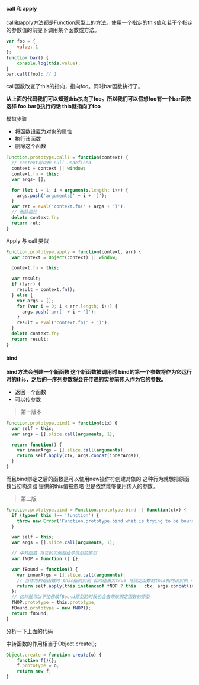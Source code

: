 #### call 和 apply

call和apply方法都是Function原型上的方法。使用一个指定的this值和若干个指定的参数值的前提下调用某个函数或方法。

```javascript
var foo = {
    value: 1
};
function bar() {
    console.log(this.value);
}
bar.call(foo); // 1
```

call函数改变了this的指向，指向foo。同时bar函数执行了。



**从上面的代码我们可以知道this执向了foo。所以我们可以假想foo有一个bar函数 这样 foo.bar()执行的话 this就指向了foo**



模拟步骤

* 将函数设置为对象的属性
* 执行该函数
* 删除这个函数

```javascript
Function.prototype.call1 = function(context) {
  // context可以传 null undefined
  context = context || window;
  context.fn = this;
  var args= [];

  for (let i = 1; i < arguments.length; i++) {
    args.push('arguments[' + i + ']');
  }
  var ret = eval('context.fn(' + args + ')');
  // 删除属性
  delete context.fn;
  return ret;
}

```



Apply 与 call 类似

```javascript
Function.prototype.apply = function(context, arr) {
  var context = Object(context) || window;

  context.fn = this;

  var result;
  if (!arr) {
    result = context.fn();
  } else {
    var args = [];
    for (var i = 0; i < arr.length; i++) {
      args.push('arr[' + i + ']');
    }
    result = eval('context.fn(' + ')');
  }
  delete context.fn;
  return result;
}
```







#### bind 

**bind方法会创建一个新函数 这个新函数被调用时 bind的第一个参数将作为它运行时的this，之后的一序列参数将会在传递的实参前传入作为它的参数。**

* 返回一个函数
* 可以传参数



> 第一版本

```javascript
Function.prototype.bind1 = function(ctx) {
  var self = this;
  var args = [].slice.call(arguments, 1);

  return function() {
    var innerArgs = [].slice.call(arguments);
    return self.apply(ctx, args.concat(innerArgs));
  }
}
```

而且bind绑定之后的函数是可以使用new操作符创建对象的 这种行为就想把原函数当初构造器 提供的this值被忽略 但是依然能够使用传入的参数。



> 第二版

```javascript
Function.prototype.bind = Function.prototype.bind || function(ctx) {
  if (typeof this !== 'function') {
    throw new Error('Function.prototype.bind what is trying to be bound is not callable');
  }

  var self = this;
  var args = [].slice.call(arguments, 1);

  // 中转函数 将它的实例赋给子类型的原型
  var fNOP = function () {};

  var fBound = function() {
    var innerArgs = [].slice.call(arguments);
    // 当作为构造函数时 this指向实例 此时结果为true 将绑定函数的this指向该实例 可以让实例获得来自绑定函数的值
    return self.apply(this instanceof fNOP ? this : ctx, args.concat(innerArgs));
  };
  // 这样就可以不怕修改fBound原型的时候也会去修改绑定函数的原型 
  fNOP.prototype = this.prototype;
  fBound.prototype = new fNOP();
  return fBound;
}
```



分析一下上面的代码

中转函数的作用相当于Object.create();

```javascript
Object.create = function create(o) {
	function f(){};
    f.prototype = o;
    return new f;
}
```

































